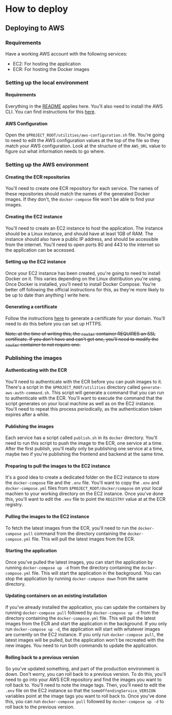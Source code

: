 # How to deploy

## Deploying to AWS

### Requirements

Have a working AWS account with the following services:

- EC2: For hosting the application
- ECR: For hosting the Docker images

### Setting up the local environment

#### Requirements

Everything in the [README](../../README.md) applies here. You'll also need to install the AWS CLI. You can find instructions for this [here](https://docs.aws.amazon.com/cli/latest/userguide/cli-chap-install.html).

#### AWS Configuration

Open the `$PROJECT_ROOT/utilities/aws-configuration.sh` file. You're going to need to edit the AWS configuration values at the top of the file so they match your AWS configuration. Look at the structure of the `AWS_URL` value to figure out what information needs to go where.

### Setting up the AWS environment

#### Creating the ECR repositories

You'll need to create one ECR repository for each service. The names of these repositories should match the names of the generated Docker images. If they don't, the `docker-compose` file won't be able to find your images.

#### Creating the EC2 instance

You'll need to create an EC2 instance to host the application. The instance should be a Linux instance, and should have at least 1GB of RAM. The instance should also have a public IP address, and should be accessible from the internet. You'll need to open ports 80 and 443 to the internet so the application can be accessed.

#### Setting up the EC2 instance

Once your EC2 instance has been created, you're going to need to install Docker on it. This varies depending on the Linux distribution you're using. Once Docker is installed, you'll need to install Docker Compose. You're better off following the official instructions for this, as they're more likely to be up to date than anything I write here.

#### Generating a certificate

Follow the instructions [here](https://letsencrypt.org/getting-started/) to generate a certificate for your domain. You'll need to do this before you can set up HTTPS.

~~Note: at the time of writing this, the `router` container REQUIRES an SSL certificate. If you don't have and can't get one, you'll need to modify the `router` container to not require one.~~

### Publishing the images

#### Authenticating with the ECR

You'll need to authenticate with the ECR before you can push images to it. There's a script in the `$PROJECT_ROOT/utilities` directory called `generate-aws-auth-command.sh`. This script will generate a command that you can run to authenticate with the ECR. You'll want to execute the command that the script generates on your local machine as well as on the EC2 instance. You'll need to repeat this process periodically, as the authentication token expires after a while.

#### Publishing the images

Each service has a script called `publish.sh` in its `docker` directory. You'll need to run this script to push the image to the ECR, one service at a time. After the first publish, you'll really only be publishing one service at a time, maybe two if you're publishing the frontend and backend at the same time.

#### Preparing to pull the images to the EC2 instance

It's a good idea to create a dedicated folder on the EC2 instance to store the `docker-compose` file and the `.env` file. You'll want to copy the `.env` and `docker-compose.yml` files from `$PROJECT_ROOT/docker/compose` on your local machien to your working directory on the EC2 instance. Once you've done this, you'll want to edit the `.env` file to point the `REGISTRY` value at at the ECR registry.

#### Pulling the images to the EC2 instance

To fetch the latest images from the ECR, you'll need to run the `docker-compose pull` command from the directory containing the `docker-compose.yml` file. This will pull the latest images from the ECR.

#### Starting the application

Once you've pulled the latest images, you can start the application by running `docker-compose up -d` from the directory containing the `docker-compose.yml` file. This will start the application in the background. You can stop the application by running `docker-compose down` from the same directory.

#### Updating containers on an existing installation

If you've already installed the application, you can update the containers by running `docker-compose pull` followed by `docker-compose up -d` from the directory containing the `docker-compose.yml` file. This will pull the latest images from the ECR and start the application in the background. If you only run `docker-compose up -d`, the application will start with whatever images are currently on the EC2 instance. If you only run `docker-compose pull`, the latest images will be pulled, but the application won't be recreated with the new images. You need to run both commands to update the application.

#### Rolling back to a previous version

So you've updated something, and part of the production environment is down. Don't worry, you can roll back to a previous version. To do this, you'll need to go into your AWS ECR repository and find the images you want to roll back to. You'll need to note the image tags. Then, you'll need to edit the `.env` file on the EC2 instance so that the `SomeOffendingService_VERSION` variables point at the image tags you want to roll back to. Once you've done this, you can run `docker-compose pull` followed by `docker-compose up -d` to roll back to the previous version.
